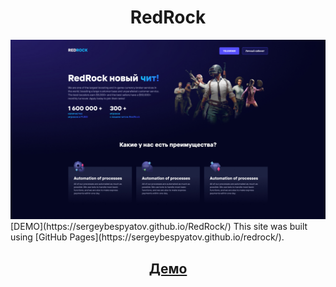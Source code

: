 <h1 align="center">RedRock</h1>
<img src="https://github.com/sergeybespyatov/RedRock/blob/main/screenshot.jpg">
[DEMO](https://sergeybespyatov.github.io/RedRock/)
This site was built using [GitHub Pages](https://sergeybespyatov.github.io/redrock/).
<h2 align="center"><a href="https://sergeybespyatov.github.io/RedRock" target="_blank">Демо</a></h2>
